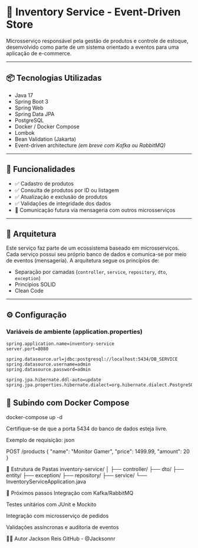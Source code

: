 # 🛒 Inventory Service - Event-Driven Store

Microsserviço responsável pela gestão de produtos e controle de estoque, desenvolvido como parte de um sistema orientado a eventos para uma aplicação de e-commerce.

---

## 📦 Tecnologias Utilizadas

- Java 17
- Spring Boot 3
- Spring Web
- Spring Data JPA
- PostgreSQL
- Docker / Docker Compose
- Lombok
- Bean Validation (Jakarta)
- Event-driven architecture *(em breve com Kafka ou RabbitMQ)*

---

## 🚀 Funcionalidades

- ✅ Cadastro de produtos
- ✅ Consulta de produtos por ID ou listagem
- ✅ Atualização e exclusão de produtos
- ✅ Validações de integridade dos dados
- 🔄 Comunicação futura via mensageria com outros microsserviços

---

## 🧱 Arquitetura

Este serviço faz parte de um ecossistema baseado em microsserviços. Cada serviço possui seu próprio banco de dados e comunica-se por meio de eventos (mensageria). A arquitetura segue os princípios de:

- Separação por camadas (`controller`, `service`, `repository`, `dto`, `exception`)
- Princípios SOLID
- Clean Code

---

## ⚙️ Configuração

### Variáveis de ambiente (application.properties)

```properties
spring.application.name=inventory-service
server.port=8080

spring.datasource.url=jdbc:postgresql://localhost:5434/DB_SERVICE
spring.datasource.username=admin
spring.datasource.password=admin

spring.jpa.hibernate.ddl-auto=update
spring.jpa.properties.hibernate.dialect=org.hibernate.dialect.PostgreSQLDialect
```

## 🐳 Subindo com Docker Compose

docker-compose up -d

Certifique-se de que a porta 5434 do banco de dados esteja livre.

Exemplo de requisição:
json

POST /products
{
  "name": "Monitor Gamer",
  "price": 1499.99,
  "amount": 20
}


📁 Estrutura de Pastas
inventory-service/
│
├── controller/
├── dto/
├── entity/
├── exception/
├── repository/
├── service/
└── InventoryServiceApplication.java


📌 Próximos passos
 Integração com Kafka/RabbitMQ

 Testes unitários com JUnit e Mockito

 Integração com microsserviço de pedidos

 Validações assíncronas e auditoria de eventos

👨‍💻 Autor
Jackson Reis
GitHub - @Jacksonnr
